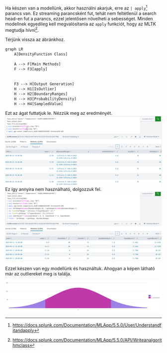Ha készen van a modellünk, akkor használni akarjuk, erre az `| apply`[^1] parancs van. Ez streaming parancsként fut, tehát nem feltétlenül a search head-en fut a parancs, ezzel jelentősen növelheti a sebességet. Minden modellnek egyedileg kell megvalósítania az `apply` funkciót, hogy az MLTK megtudja hívni[^2].  

Térjünk vissza az ábránkhoz.  
```mermaid
graph LR
    A[DensityFunction Class]
    
    A --> F[Main Methods]
    F --> F3[apply]
    
    
    F3 --> H[Output Generation]
    H --> H1[IsOutlier]
    H --> H2[BoundaryRanges]
    H --> H3[ProbabilityDensity]
    H --> H4[SampledValue]
```
  
Ezt az ágat futtatjuk le. Nézzük meg az eredményét.  
![Nyers eredmény](205_01_apply.png)  
Ez így annyira nem használható, dolgozzuk fel.
![Feldolgozott eredmény](205_02_apply.png)  

Ezzel készen van egy modellünk és használtuk. Ahogyan a képen látható már az outliereket meg is találja.

![Normális](205_03_normalpdf.png)

[^1]: https://docs.splunk.com/Documentation/MLApp/5.5.0/User/Understandfitandapply
[^2]: https://docs.splunk.com/Documentation/MLApp/5.5.0/API/Writeanalgorithmclass